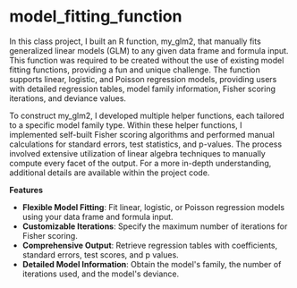 # model_fitting_function

In this class project, I built an R function, my_glm2, that manually fits generalized linear models (GLM) to any given data frame and formula input. This function was required to be created without the use of existing model fitting functions, providing a fun and unique challenge. The function supports linear, logistic, and Poisson regression models, providing users with detailed regression tables, model family information, Fisher scoring iterations, and deviance values.

To construct my_glm2, I developed multiple helper functions, each tailored to a specific model family type. Within these helper functions, I implemented self-built Fisher scoring algorithms and performed manual calculations for standard errors, test statistics, and p-values. The process involved extensive utilization of linear algebra techniques to manually compute every facet of the output. For a more in-depth understanding, additional details are available within the project code.

**Features**

+ **Flexible Model Fitting**: Fit linear, logistic, or Poisson regression models using your data frame and formula input.
+ **Customizable Iterations**: Specify the maximum number of iterations for Fisher scoring.
+ **Comprehensive Output**: Retrieve regression tables with coefficients, standard errors, test scores, and p values.
+ **Detailed Model Information**: Obtain the model's family, the number of iterations used, and the model's deviance.
